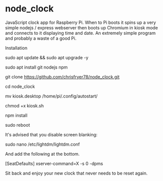 # node_clock

JavaScript clock app for Raspberry Pi. When to Pi boots it spins up a very simple nodejs / express webserver then boots up Chromium in kiosk mode and connects to it displaying time and date. An extremely simple program and probably a waste of a good Pi.

Installation

sudo apt update && sudo apt upgrade -y

sudo apt install git nodejs npm

git clone https://github.com/chrisfryer78/node_clock.git

cd node_clock

mv kiosk.desktop /home/pi/.config/autostart/

chmod +x kiosk.sh

npm install

sudo reboot

It's advised that you disable screen blanking:

sudo nano /etc/lightdm/lightdm.conf

And add the following at the bottom.

  [SeatDefaults]
  xserver-command=X -s 0 -dpms

Sit back and enjoy your new clock that never needs to be reset again.
